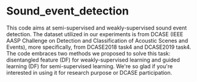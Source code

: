 # Sound_event_detection
This code aims at semi-supervised and weakly-supervised sound event detection. The dataset utilized in our experiments is from DCASE (IEEE AASP Challenge on Detection and Classification of Acoustic Scenes and Events), more specifically, from DCASE2018 task4 and DCASE2019 task4. The code embraces two methods we proposed to solve this task: disentangled feature (DF) for weakly-supervised learning and guided learning (DF) for semi-supervised learning. We're so glad if you're interested in using it for research purpose or DCASE participation.
